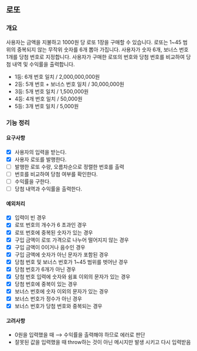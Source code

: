 ## 로또
### 개요
사용자는 금액을 지불하고 1000원 당 로또 1장을 구매할 수 있습니다.
로또는 1~45 범위의 중복되지 않는 무작위 숫자를 6개 뽑아 가집니다.
사용자가 숫자 6개, 보너스 번호 1개를 당첨 번호로 지정합니다.
사용자가 구매한 로또의 번호와 당첨 번호를 비교하여 당첨 내역 및 수익률을 출력합니다.
- 1등: 6개 번호 일치 / 2,000,000,000원
- 2등: 5개 번호 + 보너스 번호 일치 / 30,000,000원
- 3등: 5개 번호 일치 / 1,500,000원
- 4등: 4개 번호 일치 / 50,000원
- 5등: 3개 번호 일치 / 5,000원


### 기능 정리
#### 요구사항
- [x] 사용자의 입력을 받는다.
- [x] 사용자 로또를 발행한다.
- [ ] 발행한 로또 수량, 오름차순으로 정렬한 번호를 출력
- [ ] 번호를 비교하여 당첨 여부를 확인한다.
- [ ] 수익률을 구한다.
- [ ] 당첨 내역과 수익률을 출력한다.
#### 예외처리
- [x] 입력이 빈 경우
- [x] 로또 번호의 개수가 6 초과인 경우
- [x] 로또 번호에 중복된 숫자가 있는 경우
- [x] 구입 금액이 로또 가격으로 나누어 떨어지지 않는 경우
- [x] 구입 금액이 0이거나 음수인 경우
- [x] 구입 금액에 숫자가 아닌 문자가 포함된 경우
- [x] 당첨 번호 및 보너스 번호가 1~45 범위를 벗어난 경우
- [x] 당첨 번호가 6개가 아닌 경우
- [x] 당첨 번호 입력에 숫자와 쉼표 이외의 문자가 있는 경우
- [x] 당첨 번호에 중복이 있는 경우
- [x] 보너스 번호에 숫자 이외의 문자가 있는 경우
- [x] 보너스 번호가 정수가 아닌 경우
- [x] 보너스 번호가 당첨 번호와 중복되는 경우
#### 고려사항
- 0원을 입력했을 때 ⟶ 수익률을 출력해야 하므로 에러로 판단
- 잘못된 값을 입력했을 때 throw하는 것이 아닌 메시지만 발생 시키고 다시 입력받음